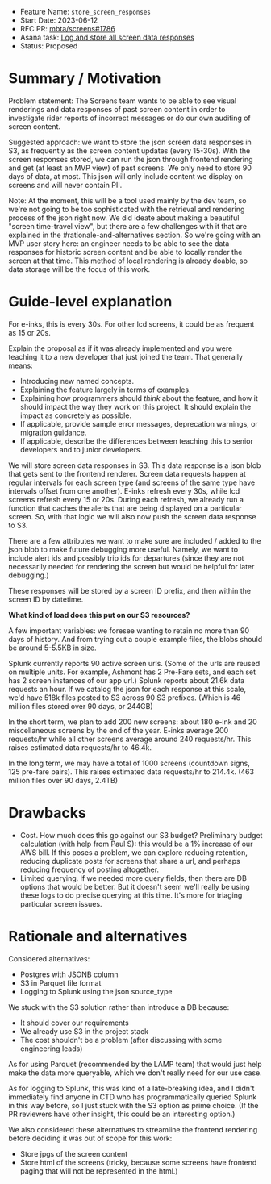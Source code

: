 - Feature Name: `store_screen_responses`
- Start Date: 2023-06-12
- RFC PR: [mbta/screens#1786](https://github.com/mbta/screens/pull/1786)
- Asana task: [Log and store all screen data responses](https://app.asana.com/0/1185117109217413/1204451311903806)
- Status: Proposed

# Summary / Motivation
[summary]: #summary

Problem statement:  The Screens team wants to be able to see visual renderings and data responses of past screen content in order to investigate rider reports of incorrect messages or do our own auditing of screen content.

Suggested approach: we want to store the json screen data responses in S3, as frequently as the screen content updates (every 15-30s). With the screen responses stored, we can run the json through frontend rendering and get (at least an MVP view) of past screens. We only need to store 90 days of data, at most. This json will only include content we display on screens and will never contain PII.

Note: At the moment, this will be a tool used mainly by the dev team, so we're not going to be too sophisticated with the retrieval and rendering process of the json right now. We did ideate about making a beautiful "screen time-travel view", but there are a few challenges with it that are explained in the #rationale-and-alternatives section. So we're going with an MVP user story here: an engineer needs to be able to see the data responses for historic screen content and be able to locally render the screen at that time. This method of local rendering is already doable, so data storage will be the focus of this work.

# Guide-level explanation
[guide-level-explanation]: #guide-level-explanation

For e-inks, this is every 30s. For other lcd screens, it could be as frequent as 15 or 20s.

Explain the proposal as if it was already implemented and you were teaching it to a new developer
that just joined the team. That generally means:

- Introducing new named concepts.
- Explaining the feature largely in terms of examples.
- Explaining how programmers should *think* about the feature, and how it should impact the way they
  work on this project. It should explain the impact as concretely as possible.
- If applicable, provide sample error messages, deprecation warnings, or migration guidance.
- If applicable, describe the differences between teaching this to senior developers and to junior
  developers.

We will store screen data responses in S3. This data response is a json blob that gets sent to the frontend renderer. Screen data requests happen at regular intervals for each screen type (and screens of the same type have intervals offset from one another). E-inks refresh every 30s, while lcd screens refresh every 15 or 20s. During each refresh, we already run a function that caches the alerts that are being displayed on a particular screen. So, with that logic we will also now push the screen data response to S3. 

There are a few attributes we want to make sure are included / added to the json blob to make future debugging more useful. Namely, we want to include alert ids and possibly trip ids for departures (since they are not necessarily needed for rendering the screen but would be helpful for later debugging.)

These responses will be stored by a screen ID prefix, and then within the screen ID by datetime. 

**What kind of load does this put on our S3 resources?**

A few important variables: we foresee wanting to retain no more than 90 days of history. And from trying out a couple example files, the blobs should be around 5-5.5KB in size. 

Splunk currently reports 90 active screen urls. (Some of the urls are reused on multiple units. For example, Ashmont has 2 Pre-Fare sets, and each set has 2 screen instances of our app url.) Splunk reports about 21.6k data requests an hour. If we catalog the json for each response at this scale, we'd have 518k files posted to S3 across 90 S3 prefixes. (Which is 46 million files stored over 90 days, or 244GB)

In the short term, we plan to add 200 new screens: about 180 e-ink and 20 miscellaneous screens by the end of the year. E-inks average 200 requests/hr while all other screens average around 240 requests/hr. This raises estimated data requests/hr to 46.4k.

In the long term, we may have a total of 1000 screens (countdown signs, 125 pre-fare pairs). This raises estimated data requests/hr to 214.4k. (463 million files over 90 days, 2.4TB)

# Drawbacks
[drawbacks]: #drawbacks

- Cost. How much does this go against our S3 budget? Preliminary budget calculation (with help from Paul S): this would be a 1% increase of our AWS bill. If this poses a problem, we can explore reducing retention, reducing duplicate posts for screens that share a url, and perhaps reducing frequency of posting altogether.
- Limited querying. If we needed more query fields, then there are DB options that would be better. But it doesn't seem we'll really be using these logs to do precise querying at this time. It's more for triaging particular screen issues.

# Rationale and alternatives
[rationale-and-alternatives]: #rationale-and-alternatives

Considered alternatives:
- Postgres with JSONB column
- S3 in Parquet file format
- Logging to Splunk using the json source_type

We stuck with the S3 solution rather than introduce a DB because:
- It should cover our requirements
- We already use S3 in the project stack
- The cost shouldn't be a problem (after discussing with some engineering leads)

As for using Parquet (recommended by the LAMP team) that would just help make the data more queryable, which we don't really need for our use case.

As for logging to Splunk, this was kind of a late-breaking idea, and I didn't immediately find anyone in CTD who has programmatically queried Splunk in this way before, so I just stuck with the S3 option as prime choice. (If the PR reviewers have other insight, this could be an interesting option.)

We also considered these alternatives to streamline the frontend rendering before deciding it was out of scope for this work:
- Store jpgs of the screen content
- Store html of the screens (tricky, because some screens have frontend paging that will not be represented in the html.)